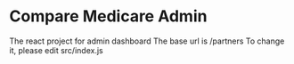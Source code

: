 # Compare Medicare Admin

The react project for admin dashboard
The base url is /partners
To change it, please edit src/index.js
